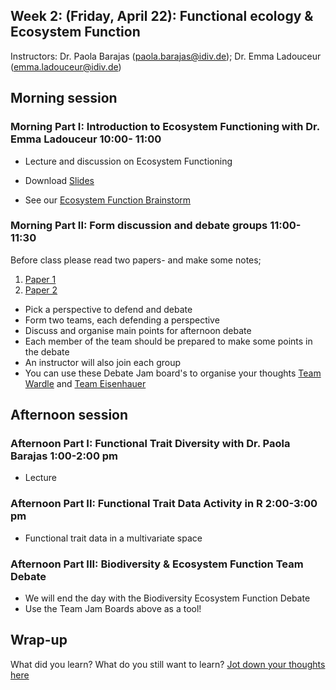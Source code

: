 ## Week 2: (Friday, April 22): Functional ecology & Ecosystem Function

Instructors: Dr. Paola Barajas (paola.barajas@idiv.de); Dr. Emma Ladouceur (emma.ladouceur@idiv.de)

## Morning session
### Morning Part I: Introduction to Ecosystem Functioning with Dr. Emma Ladouceur 10:00- 11:00
  
  - Lecture and discussion on Ecosystem Functioning 
 - Download [Slides](https://portal.idiv.de/owncloud/index.php/s/P8Ax53yFkDJrGRJ)
 
 - See our [Ecosystem Function Brainstorm](https://jamboard.google.com/d/1ofJjUnH2PXaH7i217-Sdnj3Bn6pm1piTgk93ljmFcHY/edit?usp=sharing)
 
### Morning Part II: Form discussion and debate groups 11:00-11:30
Before class please read two papers- and make some notes;
1. [Paper 1](https://doi.org/10.1111/jvs.12399)
2. [Paper 2](https://doi.org/10.1111/jvs.12435)

- Pick a perspective to defend and debate
- Form two teams, each defending a perspective
- Discuss and organise main points for afternoon debate
- Each member of the team should be prepared to make some points in the debate
- An instructor will also join each group
- You can use these Debate Jam board's to organise your thoughts [Team Wardle](https://jamboard.google.com/d/1Kxj9s2gVaZPbPAUpuco6WlaMU8M9KUNfvlq-V0CRqkY/edit?usp=sharing) and [Team Eisenhauer](https://jamboard.google.com/d/14MVVFEsOUpr6zm8jgNoS85XVDMdVC3fyAWlnyGybin0/edit?usp=sharing)


## Afternoon session

### Afternoon Part I: Functional Trait Diversity with Dr. Paola Barajas 1:00-2:00 pm

- Lecture 

### Afternoon Part II: Functional Trait Data Activity in R 2:00-3:00 pm
- Functional trait data in a multivariate space

### Afternoon Part III: Biodiversity & Ecosystem Function Team Debate
- We will end the day with the Biodiversity Ecosystem Function Debate
- Use the Team Jam Boards above as a tool!

## Wrap-up
What did you learn? What do you still want to learn? [Jot down your thoughts here](https://jamboard.google.com/d/1Vd8kaUZY2cUukV9WxD4HOHfAphPixi4MPMtLalY7_NM/edit?usp=sharing)


